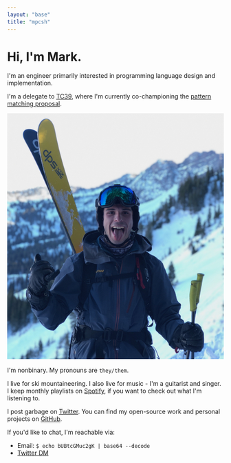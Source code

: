 ```yaml
---
layout: "base"
title: "mpcsh"
---
```


# Hi, I'm Mark.

I'm an engineer primarily interested in programming language design and implementation.

I'm a delegate to [TC39](https://tc39.es), where I'm currently co-championing the [pattern matching proposal](https://github.com/tc39/proposal-pattern-matching).

![Me, giving the shaka hand symbol and sticking my tongue out, with skis on my back and mountains in the background, taken immediately after a very sketchy bootpack in Utah](/img/profpic.png)

I'm nonbinary. My pronouns are `they/them`.

I live for ski mountaineering. I also live for music - I'm a guitarist and singer. I keep monthly playlists on [Spotify](https://open.spotify.com/user/e8yylicycxba6487r7jbyotbo?si=wEo1wvS1SsaObFezR8DwJA), if you want to check out what I'm listening to.

I post garbage on [Twitter](https://twitter.com/mpcsh_). You can find my open-source work and personal projects on [GitHub](https://github.com/mpcsh).

If you'd like to chat, I'm reachable via:
- Email: `$ echo bUBtcGMuc2gK | base64 --decode`
- [Twitter DM](https://twitter.com/messages/compose?recipient_id=1171910612269654018)
